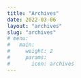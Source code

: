 ```yaml
---
title: "Archives"
date: 2022-03-06
layout: "archives"
slug: "archives"
# menu:
#   main:
#     weight: 2
#     params:
#       icon: archives
---
```

